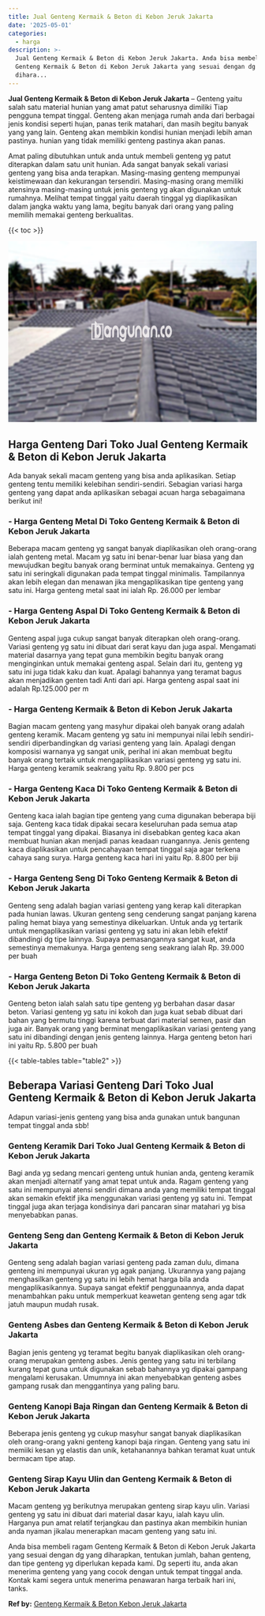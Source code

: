 ```yaml
---
title: Jual Genteng Kermaik & Beton di Kebon Jeruk Jakarta
date: '2025-05-01'
categories:
  - harga
description: >-
  Jual Genteng Kermaik & Beton di Kebon Jeruk Jakarta. Anda bisa membeli ragam
  Genteng Kermaik & Beton di Kebon Jeruk Jakarta yang sesuai dengan dg yang
  dihara...
---
```


**Jual Genteng Kermaik & Beton di Kebon Jeruk Jakarta** – Genteng yaitu salah satu material hunian yang amat patut seharusnya dimiliki Tiap pengguna tempat tinggal. Genteng akan menjaga rumah anda dari berbagai jenis kondisi seperti hujan, panas terik matahari, dan masih begitu banyak yang yang lain. Genteng akan membikin kondisi hunian menjadi lebih aman pastinya. hunian yang tidak memiliki genteng pastinya akan panas.

Amat paling dibutuhkan untuk anda untuk membeli genteng yg patut diterapkan dalam satu unit hunian. Ada sangat banyak sekali variasi genteng yang bisa anda terapkan. Masing-masing genteng mempunyai keistimewaan dan kekurangan tersendiri. Masing-masing orang memiliki atensinya masing-masing untuk jenis genteng yg akan digunakan untuk rumahnya. Melihat tempat tinggal yaitu daerah tinggal yg diaplikasikan dalam jangka waktu yang lama, begitu banyak dari orang yang paling memilih memakai genteng berkualitas.

{{< toc >}}

![Jual Genteng Kermaik & Beton di Kebon Jeruk Jakarta](/images/genteng-minimalis-murah07.png)

## Harga Genteng Dari Toko Jual Genteng Kermaik & Beton di Kebon Jeruk Jakarta

Ada banyak sekali macam genteng yang bisa anda aplikasikan. Setiap genteng tentu memiliki kelebihan sendiri-sendiri. Sebagian variasi harga genteng yang dapat anda aplikasikan sebagai acuan harga sebagaimana berikut ini!

### \- Harga Genteng Metal Di Toko Genteng Kermaik & Beton di Kebon Jeruk Jakarta

Beberapa macam genteng yg sangat banyak diaplikasikan oleh orang-orang ialah genteng metal. Macam yg satu ini benar-benar luar biasa yang dan mewujudkan begitu banyak orang berminat untuk memakainya. Genteng yg satu ini seringkali digunakan pada tempat tinggal minimalis. Tampilannya akan lebih elegan dan menawan jika mengaplikasikan tipe genteng yang satu ini. Harga genteng metal saat ini ialah Rp. 26.000 per lembar

### \- Harga Genteng Aspal Di Toko Genteng Kermaik & Beton di Kebon Jeruk Jakarta

Genteng aspal juga cukup sangat banyak diterapkan oleh orang-orang. Variasi genteng yg satu ini dibuat dari serat kayu dan juga aspal. Mengamati material dasarnya yang tepat guna membikin begitu banyak orang menginginkan untuk memakai genteng aspal. Selain dari itu, genteng yg satu ini juga tidak kaku dan kuat. Apalagi bahannya yang teramat bagus akan menjadikan genten tadi Anti dari api. Harga genteng aspal saat ini adalah Rp.125.000 per m

### \- Harga Genteng Kermaik & Beton di Kebon Jeruk Jakarta

Bagian macam genteng yang masyhur dipakai oleh banyak orang adalah genteng keramik. Macam genteng yg satu ini mempunyai nilai lebih sendiri-sendiri diperbandingkan dg variasi genteng yang lain. Apalagi dengan komposisi warnanya yg sangat unik, perihal ini akan membuat begitu banyak orang tertaik untuk mengaplikasikan variasi genteng yg satu ini. Harga genteng keramik seakrang yaitu Rp. 9.800 per pcs

### \- Harga Genteng Kaca Di Toko Genteng Kermaik & Beton di Kebon Jeruk Jakarta

Genteng kaca ialah bagian tipe genteng yang cuma digunakan beberapa biji saja. Genteng kaca tidak dipakai secara keseluruhan pada semua atap tempat tinggal yang dipakai. Biasanya ini disebabkan genteg kaca akan membuat hunian akan menjadi panas keadaan ruangannya. Jenis genteng kaca diaplikasikan untuk pencahayaan tempat tinggal saja agar terkena cahaya sang surya. Harga genteng kaca hari ini yaitu Rp. 8.800 per biji

### \- Harga Genteng Seng Di Toko Genteng Kermaik & Beton di Kebon Jeruk Jakarta

Genteng seng adalah bagian variasi genteng yang kerap kali diterapkan pada hunian lawas. Ukuran genteng seng cenderung sangat panjang karena paling hemat biaya yang semestinya dikeluarkan. Untuk anda yg tertarik untuk mengaplikasikan variasi genteng yg satu ini akan lebih efektif dibandingi dg tipe lainnya. Supaya pemasangannya sangat kuat, anda semestinya memakunya. Harga genteng seng seakrang ialah Rp. 39.000 per buah

### \- Harga Genteng Beton Di Toko Genteng Kermaik & Beton di Kebon Jeruk Jakarta

Genteng beton ialah salah satu tipe genteng yg berbahan dasar dasar beton. Variasi genteng yg satu ini kokoh dan juga kuat sebab dibuat dari bahan yang bermutu tinggi karena terbuat dari material semen, pasir dan juga air. Banyak orang yang berminat mengaplikasikan variasi genteng yang satu ini dibandingi dengan jenis genteng lainnya. Harga genteng beton hari ini yaitu Rp. 5.800 per buah

{{< table-tables table="table2" >}}

## Beberapa Variasi Genteng Dari Toko Jual Genteng Kermaik & Beton di Kebon Jeruk Jakarta

Adapun variasi-jenis genteng yang bisa anda gunakan untuk bangunan tempat tinggal anda sbb!

### Genteng Keramik Dari Toko Jual Genteng Kermaik & Beton di Kebon Jeruk Jakarta

Bagi anda yg sedang mencari genteng untuk hunian anda, genteng keramik akan menjadi alternatif yang amat tepat untuk anda. Ragam genteng yang satu ini mempunyai atensi sendiri dimana anda yang memiliki tempat tinggal akan semakin efektif jika menggunakan variasi genteng yg satu ini. Tempat tinggal juga akan terjaga kondisinya dari pancaran sinar matahari yg bisa menyebabkan panas.

### Genteng Seng dan Genteng Kermaik & Beton di Kebon Jeruk Jakarta

Genteng seng adalah bagian variasi genteng pada zaman dulu, dimana genteng ini mempunyai ukuran yg agak panjang. Ukurannya yang pajang menghasilkan genteng yg satu ini lebih hemat harga bila anda mengaplikasikannya. Supaya sangat efektif penggunaannya, anda dapat menambahkan paku untuk memperkuat keawetan genteng seng agar tdk jatuh maupun mudah rusak.

### Genteng Asbes dan Genteng Kermaik & Beton di Kebon Jeruk Jakarta

Bagian jenis genteng yg teramat begitu banyak diaplikasikan oleh orang-orang merupakan genteng asbes. Jenis genteg yang satu ini terbilang kurang tepat guna untuk digunakan sebab bahannya yg dipakai gampang mengalami kerusakan. Umumnya ini akan menyebabkan genteng asbes gampang rusak dan menggantinya yang paling baru.

### Genteng Kanopi Baja Ringan dan Genteng Kermaik & Beton di Kebon Jeruk Jakarta

Beberapa jenis genteng yg cukup masyhur sangat banyak diaplikasikan oleh orang-orang yakni genteng kanopi baja ringan. Genteng yang satu ini memiiki kesan yg elastis dan unik, ketahanannya bahkan teramat kuat untuk bermacam tipe atap.

### Genteng Sirap Kayu Ulin dan Genteng Kermaik & Beton di Kebon Jeruk Jakarta

Macam genteng yg berikutnya merupakan genteng sirap kayu ulin. Variasi genteng yg satu ini dibuat dari material dasar kayu, ialah kayu ulin. Harganya pun amat relatif terjangkau dan pastinya akan membikin hunian anda nyaman jikalau menerapkan macam genteng yang satu ini.

Anda bisa membeli ragam Genteng Kermaik & Beton di Kebon Jeruk Jakarta yang sesuai dengan dg yang diharapkan, tentukan jumlah, bahan genteng, dan tipe genteng yg diperlukan kepada kami. Dg seperti itu, anda akan menerima genteng yang yang cocok dengan untuk tempat tinggal anda. Kontak kami segera untuk menerima penawaran harga terbaik hari ini, tanks.

**Ref by:**  [Genteng Kermaik & Beton  Kebon Jeruk Jakarta](https://id.wikipedia.org/wiki/Genteng)

